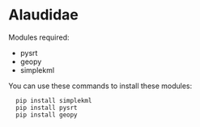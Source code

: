 # Alaudidae
Modules required:
- pysrt
- geopy
- simplekml

You can use these commands to install these modules:
```
  pip install simplekml
  pip install pysrt
  pip install geopy
```
